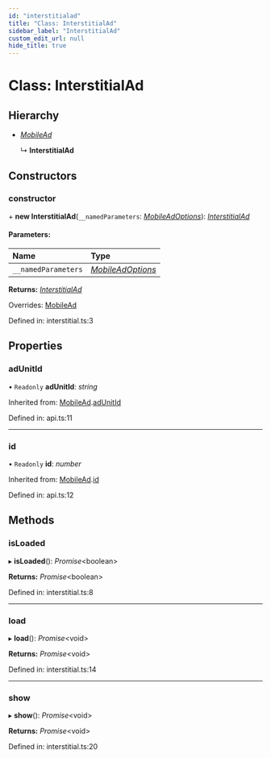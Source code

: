 ```yaml
---
id: "interstitialad"
title: "Class: InterstitialAd"
sidebar_label: "InterstitialAd"
custom_edit_url: null
hide_title: true
---
```


# Class: InterstitialAd

## Hierarchy

* [*MobileAd*](mobilead.md)

  ↳ **InterstitialAd**

## Constructors

### constructor

\+ **new InterstitialAd**(`__namedParameters`: [*MobileAdOptions*](../index.md#mobileadoptions)): [*InterstitialAd*](interstitialad.md)

#### Parameters:

Name | Type |
:------ | :------ |
`__namedParameters` | [*MobileAdOptions*](../index.md#mobileadoptions) |

**Returns:** [*InterstitialAd*](interstitialad.md)

Overrides: [MobileAd](mobilead.md)

Defined in: interstitial.ts:3

## Properties

### adUnitId

• `Readonly` **adUnitId**: *string*

Inherited from: [MobileAd](mobilead.md).[adUnitId](mobilead.md#adunitid)

Defined in: api.ts:11

___

### id

• `Readonly` **id**: *number*

Inherited from: [MobileAd](mobilead.md).[id](mobilead.md#id)

Defined in: api.ts:12

## Methods

### isLoaded

▸ **isLoaded**(): *Promise*<boolean\>

**Returns:** *Promise*<boolean\>

Defined in: interstitial.ts:8

___

### load

▸ **load**(): *Promise*<void\>

**Returns:** *Promise*<void\>

Defined in: interstitial.ts:14

___

### show

▸ **show**(): *Promise*<void\>

**Returns:** *Promise*<void\>

Defined in: interstitial.ts:20
